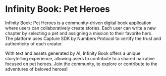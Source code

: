 # Infinity Book: Pet Heroes

Infinity Book: Pet Heroes is a community-driven digital book application where users can collaboratively create stories. Each user can write a new chapter by selecting a pet and assigning a mission to their favorite hero. The platform uses Capture SDK by Numbers Protocol to certify the trust and authenticity of each creator.

With text and assets generated by AI, Infinity Book offers a unique storytelling experience, allowing users to contribute to a shared narrative focused on pet heroes. Join the community, to explore or contribute to the adventures of beloved heroes!
